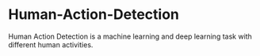 # Human-Action-Detection
Human Action Detection is a machine learning and deep learning task with different human activities.
